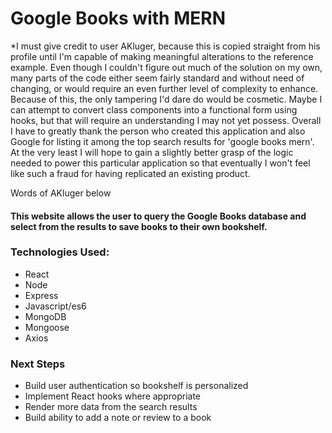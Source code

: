 # Google Books with MERN
*I must give credit to user AKluger, because this is copied straight from his profile until I'm capable of making meaningful alterations to the reference example. Even though I couldn't figure out much of the solution on my own, many parts of the code either seem fairly standard and without need of changing, or would require an even further level of complexity to enhance. Because of this, the only tampering I'd dare do would be cosmetic. Maybe I can attempt to convert class components into a functional form using hooks, but that will require an understanding I may not yet possess. Overall I have to greatly thank the person who created this application and also Google for listing it among the top search results for 'google books mern'. At the very least I will hope to gain a slightly better grasp of the logic needed to power this particular application so that eventually I won't feel like such a fraud for having replicated an existing product. 


Words of AKluger below

#### This website allows the user to query the Google Books database and select from the results to save books to their own bookshelf. 


### Technologies Used:
* React
* Node
* Express
* Javascript/es6
* MongoDB
* Mongoose
* Axios

### Next Steps
* Build user authentication so bookshelf is personalized
* Implement React hooks where appropriate
* Render more data from the search results
* Build ability to add a note or review to a book
